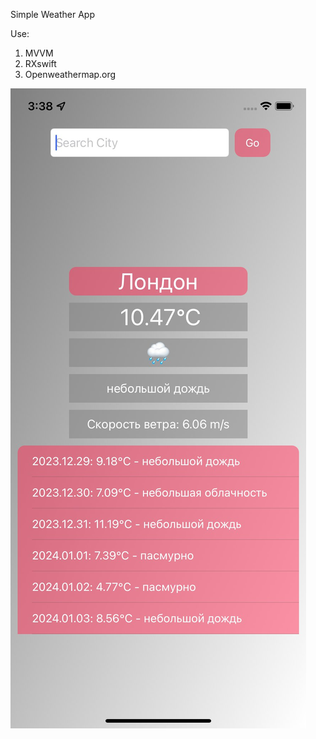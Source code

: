 Simple Weather App

Use:
1. MVVM
2. RXswift
3. Openweathermap.org


![](imagescreen/firstscreen.jpeg)
